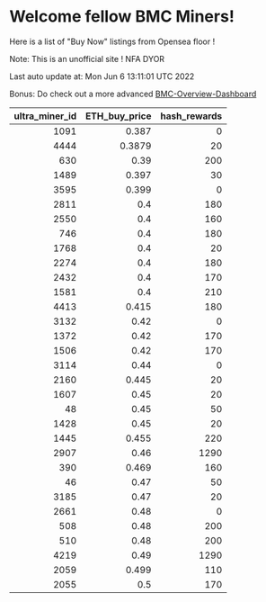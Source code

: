 # Welcome fellow BMC Miners!
Here is a list of "Buy Now" listings from Opensea floor !

Note: This is an unofficial site ! NFA DYOR

Last auto update at: Mon Jun  6 13:11:01 UTC 2022

Bonus: Do check out a more advanced [BMC-Overview-Dashboard](https://dune.com/defifunk/BMC-Overview-Dashboard)


|   ultra_miner_id |   ETH_buy_price |   hash_rewards |
|-----------------:|----------------:|---------------:|
|             1091 |          0.387  |              0 |
|             4444 |          0.3879 |             20 |
|              630 |          0.39   |            200 |
|             1489 |          0.397  |             30 |
|             3595 |          0.399  |              0 |
|             2811 |          0.4    |            180 |
|             2550 |          0.4    |            160 |
|              746 |          0.4    |            180 |
|             1768 |          0.4    |             20 |
|             2274 |          0.4    |            180 |
|             2432 |          0.4    |            170 |
|             1581 |          0.4    |            210 |
|             4413 |          0.415  |            180 |
|             3132 |          0.42   |              0 |
|             1372 |          0.42   |            170 |
|             1506 |          0.42   |            170 |
|             3114 |          0.44   |              0 |
|             2160 |          0.445  |             20 |
|             1607 |          0.45   |             20 |
|               48 |          0.45   |             50 |
|             1428 |          0.45   |             20 |
|             1445 |          0.455  |            220 |
|             2907 |          0.46   |           1290 |
|              390 |          0.469  |            160 |
|               46 |          0.47   |             50 |
|             3185 |          0.47   |             20 |
|             2661 |          0.48   |              0 |
|              508 |          0.48   |            200 |
|              510 |          0.48   |            200 |
|             4219 |          0.49   |           1290 |
|             2059 |          0.499  |            110 |
|             2055 |          0.5    |            170 |